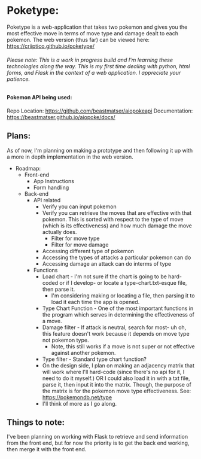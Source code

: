 
# Poketype:
Poketype is a web-application that takes two pokemon and gives you the most effective move in terms of move type and damage dealt to each pokemon.
The web version (thus far) can be viewed here: https://criiptico.github.io/poketype/

###### Please note: This is a work in progress build and I'm learning these technologies along the way. This is my first time dealing with python, html forms, and Flask in the context of a web application. I appreciate your patience.

#### Pokemon API being used:
Repo Location: https://github.com/beastmatser/aiopokeapi
Documentation: https://beastmatser.github.io/aiopoke/docs/


## Plans:
As of now, I'm planning on making a prototype and then following it up with a more in depth implementation in the web version.
- Roadmap:
    + Front-end
        - App Instructions
        - Form handling
    + Back-end 
        - API related
            + Verify you can input pokemon
            - Verify you can retrieve the moves that are effective with that pokemon. This is sorted with respect to the type of move (which is its effectiveness) and how much damage the move actually does.
                - Filter for move type
                - Filter for move damage
            + Accessing different type of pokemon
            + Accessing the types of attacks a particular pokemon can do
            + Accessing damage an attack can do interms of type
        - Functions
            + Load chart - I'm not sure if the chart is going to be hard-coded or if I develop- or locate a type-chart.txt-esque file, then parse it.
                - I'm considering making or locating a file, then parsing it to load it each time the app is opened.
            + Type Chart Function - One of the most important functions in the program which serves in determining the effectiveness of a move.
            + Damage filter - If attack is neutral, search for most- uh oh, this feature doesn't work because it depends on move type not pokemon type.
                - Note, this still works if a move is not super or not effective against another pokemon.
            + Type filter - Standard type chart function?
            + On the design side, I plan on making an adjacency matrix that will work where I'll hard-code (since there's no api for it, I need to do it myself.) OR I could also load it in with a txt file, parse it, then input it into the matrix. Though, the purpose of the matrix is for the pokemon move type effectiveness. See: https://pokemondb.net/type
            + I'll think of more as I go along.
## Things to note:
I've been planning on working with Flask to retrieve and send information from the front end, but for now the priority is to get the back end working, then merge it with the front end.
